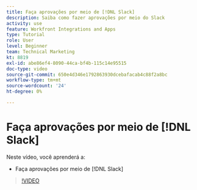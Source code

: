 ```yaml
---
title: Faça aprovações por meio de [!DNL Slack]
description: Saiba como fazer aprovações por meio do Slack
activity: use
feature: Workfront Integrations and Apps
type: Tutorial
role: User
level: Beginner
team: Technical Marketing
kt: 8819
exl-id: abe86ef4-8090-44ca-bf4b-115c14e95515
doc-type: video
source-git-commit: 650e4d346e1792863930dcebafacab4c88f2a8bc
workflow-type: tm+mt
source-wordcount: '24'
ht-degree: 0%

---
```


# Faça aprovações por meio de [!DNL Slack]

Neste vídeo, você aprenderá a:

* Faça aprovações por meio de [!DNL Slack]

>[!VIDEO](https://video.tv.adobe.com/v/335119/?quality=12&learn=on)
